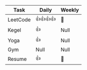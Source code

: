 Task | Daily | Weekly 
---- | ----- | ------
LeetCode | :+1::+1::+1::+1: | :tada:
Kegel | :+1: | Null
Yoga | :+1: | Null
Gym | Null | Null
Resume | :+1: | :tada:
